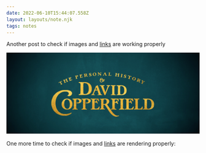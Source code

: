 ```yaml
---
date: 2022-06-10T15:44:07.558Z
layout: layouts/note.njk
tags: notes
---
```

Another post to check if images and [links](https://google.com) are working properly

![Title card of the film 'Personal History of David Copperfield'](/img/persona-history-of-david-copperfield.png "Personal History of David Copperfield")

One more time to check if images and [links](https://google.com) are rendering properly: